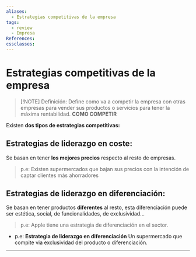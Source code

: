 ```yaml
---
aliases:
  - Estrategias competitivas de la empresa
tags:
  - review
  - Empresa
References: 
cssclasses:
---
```

# Estrategias competitivas de la empresa

> [!NOTE] Definición: 
> Define como va a competir la empresa con otras empresas para vender sus productos o servicios para tener la máxima rentabilidad. **COMO COMPETIR**

Existen **dos tipos de estrategias competitivas:**
## Estrategias de liderazgo en coste:
Se basan en tener **los mejores precios** respecto al resto de empresas.
>p.e: Existen supermercados que bajan sus precios con la intención de captar clientes más ahorradores
## Estrategias de liderazgo en diferenciación:
Se basan en tener productos **diferentes** al resto, esta diferenciación puede ser estética, social, de funcionalidades, de exclusividad…
> p.e: Apple tiene una estrategia de diferenciación en el sector. 

+ p.e: **Estrategia de liderazgo en diferenciación** Un supermercado que compite via exclusividad del producto o diferenciación.
***
